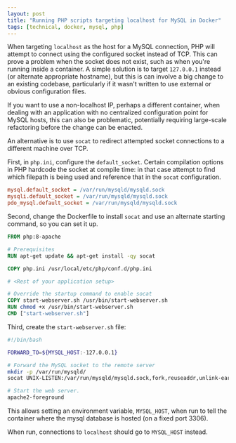 ```yaml
---
layout: post
title: "Running PHP scripts targeting localhost for MySQL in Docker"
tags: [technical, docker, mysql, php]
---
```


When targeting `localhost` as the host for a MySQL connection, PHP will attempt to connect using the configured socket instead of TCP. This can prove a problem when the socket does not exist, such as when you're running inside a container. A simple solution is to target `127.0.0.1` instead (or alternate appropriate hostname), but this is can involve a big change to an existing codebase, particularly if it wasn't written to use external or obvious configuration files.

If you want to use a non-localhost IP, perhaps a different container, when dealing with an application with no centralized configuration point for MySQL hosts, this can also be problematic, potentially requiring large-scale refactoring before the change can be enacted.

An alternative is to use `socat` to redirect attempted socket connections to a different machine over TCP.

First, in `php.ini`, configure the `default_socket`. Certain compilation options in PHP hardcode the socket at compile time: in that case attempt to find which filepath is being used and reference that in the `socat` configuration.

```ini
mysql.default_socket = /var/run/mysqld/mysqld.sock
mysqli.default_socket = /var/run/mysqld/mysqld.sock
pdo_mysql.default_socket = /var/run/mysqld/mysqld.sock
```

Second, change the Dockerfile to install `socat` and use an alternate starting command, so you can set it up.

```Dockerfile
FROM php:8-apache

# Prerequisites
RUN apt-get update && apt-get install -qy socat

COPY php.ini /usr/local/etc/php/conf.d/php.ini

# <Rest of your application setup>

# Override the startup command to enable socat
COPY start-webserver.sh /usr/bin/start-webserver.sh
RUN chmod +x /usr/bin/start-webserver.sh
CMD ["start-webserver.sh"]
```

Third, create the `start-webserver.sh` file:

```bash
#!/bin/bash

FORWARD_TO=${MYSQL_HOST:-127.0.0.1}

# Forward the MySQL socket to the remote server
mkdir -p /var/run/mysqld/
socat UNIX-LISTEN:/var/run/mysqld/mysqld.sock,fork,reuseaddr,unlink-early,mode=777 TCP4:${FORWARD_TO}:3306 &

# Start the web server.
apache2-foreground
```

This allows setting an environment variable, `MYSQL_HOST`, when run to tell the container where the mysql database is hosted (on a fixed port 3306).

When run, connections to `localhost` should go to `MYSQL_HOST` instead.
